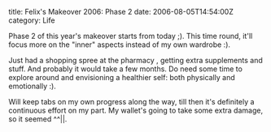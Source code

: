 title: Felix's Makeover 2006: Phase 2
date: 2006-08-05T14:54:00Z
category: Life

Phase 2 of this year's makeover starts from today ;). This time round, it'll focus more on the "inner" aspects instead of my own wardrobe :).

Just had a shopping spree at the pharmacy , getting extra supplements and stuff. And probably it would take a few months. Do need some time to explore around and envisioning a healthier self: both physically and emotionally :).

Will keep tabs on my own progress along the way, till then it's definitely a continuous effort on my part. My wallet's going to take some extra damage, so it seemed ^^||.
